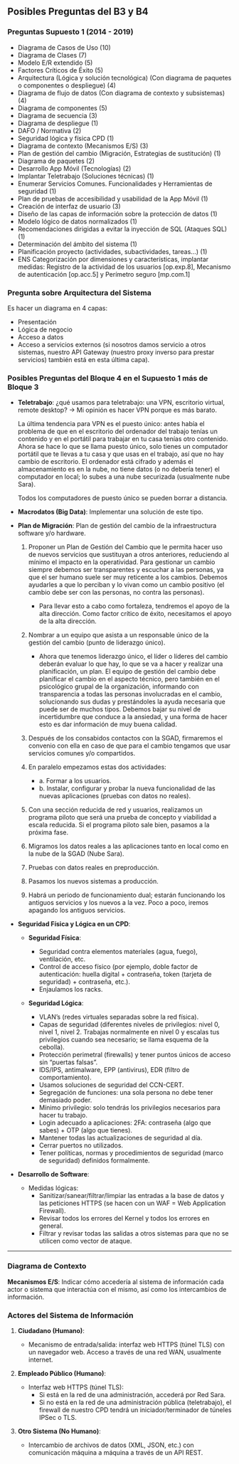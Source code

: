 ## Posibles Preguntas del B3 y B4 <!-- {docsify-ignore} -->

### Preguntas Supuesto 1 (2014 - 2019)

- Diagrama de Casos de Uso (10)
- Diagrama de Clases (7)
- Modelo E/R extendido (5)
- Factores Críticos de Éxito (5)
- Arquitectura (Lógica y solución tecnológica) (Con diagrama de paquetes o componentes o despliegue) (4)
- Diagrama de flujo de datos (Con diagrama de contexto y subsistemas) (4)
- Diagrama de componentes (5)
- Diagrama de secuencia (3)
- Diagrama de despliegue (1)
- DAFO / Normativa (2)
- Seguridad lógica y física CPD (1)
- Diagrama de contexto (Mecanismos E/S) (3)
- Plan de gestión del cambio (Migración, Estrategias de sustitución) (1)
- Diagrama de paquetes (2)
- Desarrollo App Móvil (Tecnologías) (2)
- Implantar Teletrabajo (Soluciones técnicas) (1)
- Enumerar Servicios Comunes. Funcionalidades y Herramientas de seguridad (1)
- Plan de pruebas de accesibilidad y usabilidad de la App Móvil (1)
- Creación de interfaz de usuario (3)
- Diseño de las capas de información sobre la protección de datos (1)
- Modelo lógico de datos normalizados (1)
- Recomendaciones dirigidas a evitar la inyección de SQL (Ataques SQL) (1)
- Determinación del ámbito del sistema (1)
- Planificación proyecto (actividades, subactividades, tareas…) (1)
- ENS Categorización por dimensiones y características, implantar medidas: Registro de la actividad de los usuarios [op.exp.8], Mecanismo de autenticación [op.acc.5] y Perímetro seguro [mp.com.1]

### Pregunta sobre Arquitectura del Sistema <!-- {docsify-ignore} -->
Es hacer un diagrama en 4 capas: 
- Presentación
- Lógica de negocio
- Acceso a datos
- Acceso a servicios externos (si nosotros damos servicio a otros sistemas, nuestro API Gateway (nuestro proxy inverso para prestar servicios) también está en esta última capa).

### Posibles Preguntas del Bloque 4 en el Supuesto 1 más de Bloque 3 <!-- {docsify-ignore} -->

- **Teletrabajo**: ¿qué usamos para teletrabajo: una VPN, escritorio virtual, remote desktop? → Mi opinión es hacer VPN porque es más barato.
  
  La última tendencia para VPN es el puesto único: antes había el problema de que en el escritorio del ordenador del trabajo tenías un contenido y en el portátil para trabajar en tu casa tenías otro contenido. Ahora se hace lo que se llama puesto único, solo tienes un computador portátil que te llevas a tu casa y que usas en el trabajo, así que no hay cambio de escritorio. El ordenador está cifrado y además el almacenamiento es en la nube, no tiene datos (o no debería tener) el computador en local; lo subes a una nube securizada (usualmente nube Sara).

  Todos los computadores de puesto único se pueden borrar a distancia.

- **Macrodatos (Big Data)**: Implementar una solución de este tipo.

- **Plan de Migración**: Plan de gestión del cambio de la infraestructura software y/o hardware.

  1. Proponer un Plan de Gestión del Cambio que le permita hacer uso de nuevos servicios que sustituyan a otros anteriores, reduciendo al mínimo el impacto en la operatividad. Para gestionar un cambio siempre debemos ser transparentes y escuchar a las personas, ya que el ser humano suele ser muy reticente a los cambios. Debemos ayudarles a que lo perciban y lo vivan como un cambio positivo (el cambio debe ser con las personas, no contra las personas).

     - Para llevar esto a cabo como fortaleza, tendremos el apoyo de la alta dirección. Como factor crítico de éxito, necesitamos el apoyo de la alta dirección.

  2. Nombrar a un equipo que asista a un responsable único de la gestión del cambio (punto de liderazgo único).
  
     - Ahora que tenemos liderazgo único, el líder o líderes del cambio deberán evaluar lo que hay, lo que se va a hacer y realizar una planificación, un plan. El equipo de gestión del cambio debe planificar el cambio en el aspecto técnico, pero también en el psicológico grupal de la organización, informando con transparencia a todas las personas involucradas en el cambio, solucionando sus dudas y prestándoles la ayuda necesaria que puede ser de muchos tipos. Debemos bajar su nivel de incertidumbre que conduce a la ansiedad, y una forma de hacer esto es dar información de muy buena calidad.

  3. Después de los consabidos contactos con la SGAD, firmaremos el convenio con ella en caso de que para el cambio tengamos que usar servicios comunes y/o compartidos.

  4. En paralelo empezamos estas dos actividades:
     - a. Formar a los usuarios.
     - b. Instalar, configurar y probar la nueva funcionalidad de las nuevas aplicaciones (pruebas con datos no reales).

  5. Con una sección reducida de red y usuarios, realizamos un programa piloto que será una prueba de concepto y viabilidad a escala reducida. Si el programa piloto sale bien, pasamos a la próxima fase.

  6. Migramos los datos reales a las aplicaciones tanto en local como en la nube de la SGAD (Nube Sara).

  7. Pruebas con datos reales en preproducción.

  8. Pasamos los nuevos sistemas a producción.

  9. Habrá un periodo de funcionamiento dual; estarán funcionando los antiguos servicios y los nuevos a la vez. Poco a poco, iremos apagando los antiguos servicios.

- **Seguridad Física y Lógica en un CPD**:
  
  - **Seguridad Física**:
    - Seguridad contra elementos materiales (agua, fuego), ventilación, etc.
    - Control de acceso físico (por ejemplo, doble factor de autenticación: huella digital + contraseña, token (tarjeta de seguridad) + contraseña, etc.).
    - Enjaulamos los racks.

  - **Seguridad Lógica**:
    - VLAN’s (redes virtuales separadas sobre la red física).
    - Capas de seguridad (diferentes niveles de privilegios: nivel 0, nivel 1, nivel 2. Trabajas normalmente en nivel 0 y escalas tus privilegios cuando sea necesario; se llama esquema de la cebolla).
    - Protección perimetral (firewalls) y tener puntos únicos de acceso sin “puertas falsas”.
    - IDS/IPS, antimalware, EPP (antivirus), EDR (filtro de comportamiento).
    - Usamos soluciones de seguridad del CCN-CERT.
    - Segregación de funciones: una sola persona no debe tener demasiado poder.
    - Mínimo privilegio: solo tendrás los privilegios necesarios para hacer tu trabajo.
    - Login adecuado a aplicaciones: 2FA: contraseña (algo que sabes) + OTP (algo que tienes).
    - Mantener todas las actualizaciones de seguridad al día.
    - Cerrar puertos no utilizados.
    - Tener políticas, normas y procedimientos de seguridad (marco de seguridad) definidos formalmente.

- **Desarrollo de Software**:
  - Medidas lógicas:
    - Sanitizar/sanear/filtrar/limpiar las entradas a la base de datos y las peticiones HTTPS (se hacen con un WAF = Web Application Firewall).
    - Revisar todos los errores del Kernel y todos los errores en general.
    - Filtrar y revisar todas las salidas a otros sistemas para que no se utilicen como vector de ataque.

---

### Diagrama de Contexto <!-- {docsify-ignore} -->
**Mecanismos E/S**: Indicar cómo accedería al sistema de información cada actor o sistema que interactúa con el mismo, así como los intercambios de información.

### Actores del Sistema de Información <!-- {docsify-ignore} -->
1. **Ciudadano (Humano)**:
   - Mecanismo de entrada/salida: interfaz web HTTPS (túnel TLS) con un navegador web. Acceso a través de una red WAN, usualmente internet.
  
2. **Empleado Público (Humano)**:
   - Interfaz web HTTPS (túnel TLS):
     - Si está en la red de una administración, accederá por Red Sara.
     - Si no está en la red de una administración pública (teletrabajo), el firewall de nuestro CPD tendrá un iniciador/terminador de túneles IPSec o TLS.

3. **Otro Sistema (No Humano)**:
   - Intercambio de archivos de datos (XML, JSON, etc.) con comunicación máquina a máquina a través de un API REST.
